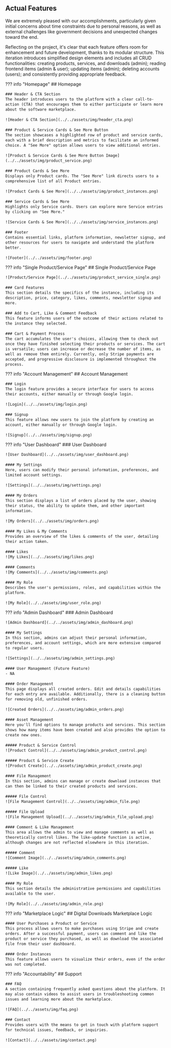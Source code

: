 ## Actual Features

We are extremely pleased with our accomplishments, particularly given initial concerns about time constraints due to personal reasons, as well as external challenges like government decisions and unexpected changes toward the end.

Reflecting on the project, it's clear that each feature offers room for enhancement and future development, thanks to its modular structure. This iteration introduces simplified design elements and includes all CRUD functionalities: creating products, services, and downloads (admin); reading frontend items (admin & user); updating items (admin); deleting accounts (users); and consistently providing appropriate feedback.


??? info "Homepage"
    ## Homepage

    ### Header & CTA Section
    The header introduces users to the platform with a clear call-to-action (CTA) that encourages them to either participate or learn more about the software marketplace.

    ![Header & CTA Section](../../assets/img/header_cta.png)

    ### Product & Service Cards & See More Button
    The section showcases a highlighted row of product and service cards, each with a brief description and metrics to facilitate an informed choice. A "See More" option allows users to view additional entries.

    ![Product & Service Cards & See More Button Image](../../assets/img/product_service.png)

    ### Product Cards & See More
    Displays only Product cards. The "See More" link directs users to a comprehensive list of all Product entries.

    ![Product Cards & See More](../../assets/img/product_instances.png)

    ### Service Cards & See More
    Highlights only Service cards. Users can explore more Service entries by clicking on "See More."

    ![Service Cards & See More](../../assets/img/service_instances.png)

    ### Footer
    Contains essential links, platform information, newsletter signup, and other resources for users to navigate and understand the platform better.

    ![Footer](../../assets/img/footer.png)


??? info "Single Product/Service Page"
    ## Single Product/Service Page

    ![Product/Service Page](../../assets/img/product_service_single.png)

    ### Card Features
    This section details the specifics of the instance, including its description, price, category, likes, comments, newsletter signup and more.

    ### Add to Cart, Like & Comment Feedback
    This feature informs users of the outcome of their actions related to the instance they selected.

    ### Cart & Payment Process
    The cart accumulates the user's choices, allowing them to check out once they have finished selecting their products or services. The cart is versatile; users can increase or decrease the number of items, as well as remove them entirely. Currently, only Stripe payments are accepted, and progressive disclosure is implemented throughout the process.

??? info "Account Management"
    ## Account Management

    ### Login
    The login feature provides a secure interface for users to access their accounts, either manually or through Google login.

    ![Login](../../assets/img/login.png)

    ### Signup
    This feature allows new users to join the platform by creating an account, either manually or through Google login.

    ![Signup](../../assets/img/signup.png)


??? info "User Dashboard"
    ### User Dashboard

    ![User Dashboard](../../assets/img/user_dashboard.png)

    #### My Settings
    Here, users can modify their personal information, preferences, and limited account settings.

    ![Settings](../../assets/img/settings.png)

    #### My Orders
    This section displays a list of orders placed by the user, showing their status, the ability to update them, and other important information.

    ![My Orders](../../assets/img/orders.png)

    #### My Likes & My Comments
    Provides an overview of the likes & comments of the user, detailing their action taken.

    #### Likes
    ![My Likes](../../assets/img/likes.png)

    #### Comments
    ![My Comments](../../assets/img/comments.png)

    #### My Role
    Describes the user's permissions, roles, and capabilities within the platform.

    ![My Role](../../assets/img/user_role.png)

??? info "Admin Dashboard"
    ### Admin Dashboard

    ![Admin Dashboard](../../assets/img/admin_dashboard.png)

    #### My Settings
    In this section, admins can adjust their personal information, preferences, and account settings, which are more extensive compared to regular users.

    ![Settings](../../assets/img/admin_settings.png)

    #### User Management (Future Feature)
    - NA

    #### Order Management
    This page displays all created orders. Edit and details capabilities for each entry are available. Additionally, there is a cleaning button for removing old, unfinished orders.

    ![Created Orders](../../assets/img/admin_orders.png)

    #### Asset Management
    Here you'll find options to manage products and services. This section shows how many items have been created and also provides the option to create new ones.

    ##### Product & Service Control
    ![Product Control](../../assets/img/admin_product_control.png)

    ##### Product & Service Create
    ![Product Create](../../assets/img/admin_product_create.png)

    #### File Management
    In this section, admins can manage or create download instances that can then be linked to their created products and services.

    ##### File Control
    ![File Management Control](../../assets/img/admin_file.png)

    ##### File Upload
    ![File Management Upload](../../assets/img/admin_file_upload.png)

    #### Comment & Like Management
    This area allows the admin to view and manage comments as well as theoretically control likes. The like-update function is active, although changes are not reflected elsewhere in this iteration.

    ##### Comment
    ![Comment Image](../../assets/img/admin_comments.png)

    ##### Like
    ![Like Image](../../assets/img/admin_likes.png)

    #### My Role
    This section details the administrative permissions and capabilities available to the user.

    ![My Role](../../assets/img/admin_role.png)

??? info "Marketplace Logic"
    ## Digital Downloads Marketplace Logic

    #### User Purchases a Product or Service
    This process allows users to make purchases using Stripe and create orders. After a successful payment, users can comment and like the product or service they purchased, as well as download the associated file from their user dashboard.

    #### Order Instances
    This feature allows users to visualize their orders, even if the order was not completed.

??? info "Accountability"
    ## Support

    ### FAQ
    A section containing frequently asked questions about the platform. It may also contain videos to assist users in troubleshooting common issues and learning more about the marketplace.

    ![FAQ](../../assets/img/faq.png)

    ### Contact
    Provides users with the means to get in touch with platform support for technical issues, feedback, or inquiries.

    ![Contact](../../assets/img/contact.png)
